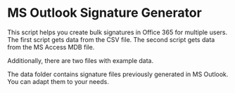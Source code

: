 # MS Outlook Signature Generator

This script helps you create bulk signatures in Office 365 for multiple users.
The first script gets data from the CSV file. The second script gets data from the MS Access MDB file.

Additionally, there are two files with example data. 

The data folder contains signature files previously generated in MS Outlook. You can adapt them to your needs.
